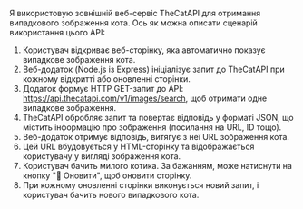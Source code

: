Я використовую зовнішній веб-сервіс TheCatAPI для отримання випадкового зображення кота. Ось як можна описати сценарій використання цього API:
1.	Користувач відкриває веб-сторінку, яка автоматично показує випадкове зображення кота.
2.	Веб-додаток (Node.js із Express) ініціалізує запит до TheCatAPI при кожному відкритті або оновленні сторінки.
3.	Додаток формує HTTP GET-запит до API: https://api.thecatapi.com/v1/images/search, щоб отримати одне випадкове зображення.
4.	TheCatAPI обробляє запит та повертає відповідь у форматі JSON, що містить інформацію про зображення (посилання на URL, ID тощо).
5.	Веб-додаток отримує відповідь, витягує з неї URL зображення кота.
6.	Цей URL вбудовується у HTML-сторінку та відображається користувачу у вигляді зображення кота.
7.	Користувач бачить милого котика. За бажанням, може натиснути на кнопку "🔄 Оновити", щоб оновити сторінку.
8.	При кожному оновленні сторінки виконується новий запит, і користувач бачить нового випадкового кота.
